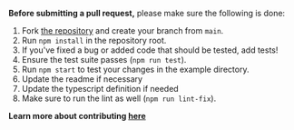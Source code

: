 **Before submitting a pull request,** please make sure the following is done:

1. Fork [the repository](https://github.com/Ankomahene/ms-react-progress-bar) and create your branch from `main`.
2. Run `npm install` in the repository root.
3. If you've fixed a bug or added code that should be tested, add tests!
4. Ensure the test suite passes (`npm run test`).
5. Run `npm start` to test your changes in the example directory.
6. Update the readme if necessary
7. Update the typescript definition if needed
8. Make sure to run the lint as well (`npm run lint-fix`).

**Learn more about contributing [here](https://github.com/fkhadra/react-toastify/blob/master/CONTRIBUTING.md)**
